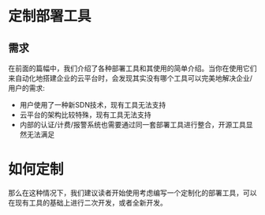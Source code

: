 # 定制部署工具

## 需求

在前面的篇幅中，我们介绍了各种部署工具和其使用的简单介绍。当你在使用它们来自动化地搭建企业的云平台时，会发现其实没有哪个工具可以完美地解决企业/用户的需求:
  - 用户使用了一种新SDN技术，现有工具无法支持
  - 云平台的架构比较特殊，现有工具无法支持
  - 内部的认证/计费/报警系统也需要通过同一套部署工具进行整合，开源工具显然无法满足


# 如何定制

那么在这种情况下，我们建议读者开始使用考虑编写一个定制化的部署工具，可以在现有工具的基础上进行二次开发，或者全新开发。


